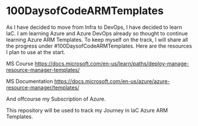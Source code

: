 # 100DaysofCodeARMTemplates

As I have decided to  move from Infra to DevOps, I have decided to learn IaC.
I am learning Azure and Azure DevOps already so thought to continue learning Azure ARM Templates.
To keep myself on the track, I will share all the progress under #100DaysofCodeARMTemplates.
Here are the resources I plan to use at the start.

MS Course 
https://docs.microsoft.com/en-us/learn/paths/deploy-manage-resource-manager-templates/

MS Documentation
https://docs.microsoft.com/en-us/azure/azure-resource-manager/templates/

And offcourse my Subscription of Azure.

This repository will be used to track my Journey in IaC Azure ARM Templates.

